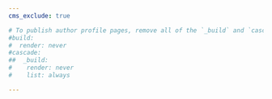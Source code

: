 ```yaml
---
cms_exclude: true

# To publish author profile pages, remove all of the `_build` and `cascade` settings below.
#build:
#  render: never
#cascade:
##  _build:
#    render: never
#    list: always

---
```

